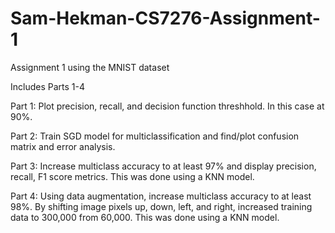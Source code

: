 # Sam-Hekman-CS7276-Assignment-1
Assignment 1 using the MNIST dataset

Includes Parts 1-4

Part 1: Plot precision, recall, and decision function threshhold. In this case at 90%.

Part 2: Train SGD model for multiclassification and find/plot confusion matrix and error analysis.

Part 3: Increase multiclass accuracy to at least 97% and display precision, recall, F1 score metrics. 
        This was done using a KNN model.

Part 4: Using data augmentation, increase multiclass accuracy to at least 98%.
        By shifting image pixels up, down, left, and right, increased training data to 300,000 from 60,000.
        This was done using a KNN model.
